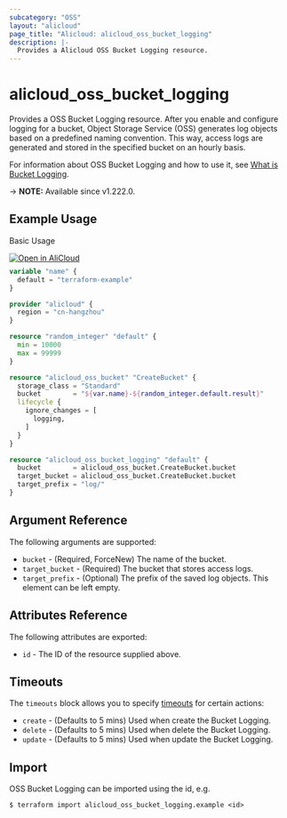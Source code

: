 ```yaml
---
subcategory: "OSS"
layout: "alicloud"
page_title: "Alicloud: alicloud_oss_bucket_logging"
description: |-
  Provides a Alicloud OSS Bucket Logging resource.
---
```


# alicloud_oss_bucket_logging

Provides a OSS Bucket Logging resource. After you enable and configure logging for a bucket, Object Storage Service (OSS) generates log objects based on a predefined naming convention. This way, access logs are generated and stored in the specified bucket on an hourly basis.

For information about OSS Bucket Logging and how to use it, see [What is Bucket Logging](https://www.alibabacloud.com/help/en/oss/developer-reference/putbucketlogging).

-> **NOTE:** Available since v1.222.0.

## Example Usage

Basic Usage

<div style="display: block;margin-bottom: 40px;"><div class="oics-button" style="float: right;position: absolute;margin-bottom: 10px;">
  <a href="https://api.aliyun.com/api-tools/terraform?resource=alicloud_oss_bucket_logging&exampleId=1de329b9-badc-36af-44ac-dd733afd3495b98b9287&activeTab=example&spm=docs.r.oss_bucket_logging.0.1de329b9ba&intl_lang=EN_US" target="_blank">
    <img alt="Open in AliCloud" src="https://img.alicdn.com/imgextra/i1/O1CN01hjjqXv1uYUlY56FyX_!!6000000006049-55-tps-254-36.svg" style="max-height: 44px; max-width: 100%;">
  </a>
</div></div>

```terraform
variable "name" {
  default = "terraform-example"
}

provider "alicloud" {
  region = "cn-hangzhou"
}

resource "random_integer" "default" {
  min = 10000
  max = 99999
}

resource "alicloud_oss_bucket" "CreateBucket" {
  storage_class = "Standard"
  bucket        = "${var.name}-${random_integer.default.result}"
  lifecycle {
    ignore_changes = [
      logging,
    ]
  }
}

resource "alicloud_oss_bucket_logging" "default" {
  bucket        = alicloud_oss_bucket.CreateBucket.bucket
  target_bucket = alicloud_oss_bucket.CreateBucket.bucket
  target_prefix = "log/"
}
```

## Argument Reference

The following arguments are supported:
* `bucket` - (Required, ForceNew) The name of the bucket.
* `target_bucket` - (Required) The bucket that stores access logs.
* `target_prefix` - (Optional) The prefix of the saved log objects. This element can be left empty.

## Attributes Reference

The following attributes are exported:
* `id` - The ID of the resource supplied above.

## Timeouts

The `timeouts` block allows you to specify [timeouts](https://www.terraform.io/docs/configuration-0-11/resources.html#timeouts) for certain actions:
* `create` - (Defaults to 5 mins) Used when create the Bucket Logging.
* `delete` - (Defaults to 5 mins) Used when delete the Bucket Logging.
* `update` - (Defaults to 5 mins) Used when update the Bucket Logging.

## Import

OSS Bucket Logging can be imported using the id, e.g.

```shell
$ terraform import alicloud_oss_bucket_logging.example <id>
```